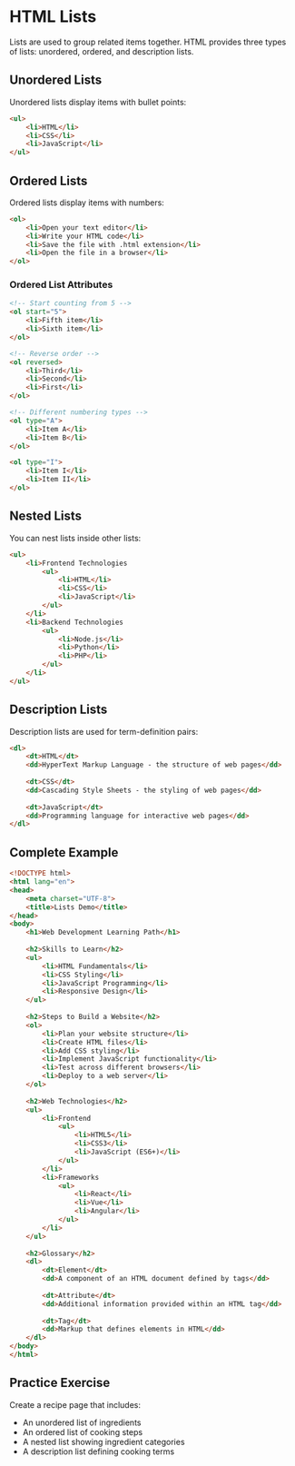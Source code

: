 # HTML Lists

Lists are used to group related items together. HTML provides three types of lists: unordered, ordered, and description lists.

## Unordered Lists

Unordered lists display items with bullet points:

```html
<ul>
    <li>HTML</li>
    <li>CSS</li>
    <li>JavaScript</li>
</ul>
```

## Ordered Lists

Ordered lists display items with numbers:

```html
<ol>
    <li>Open your text editor</li>
    <li>Write your HTML code</li>
    <li>Save the file with .html extension</li>
    <li>Open the file in a browser</li>
</ol>
```

### Ordered List Attributes

```html
<!-- Start counting from 5 -->
<ol start="5">
    <li>Fifth item</li>
    <li>Sixth item</li>
</ol>

<!-- Reverse order -->
<ol reversed>
    <li>Third</li>
    <li>Second</li>
    <li>First</li>
</ol>

<!-- Different numbering types -->
<ol type="A">
    <li>Item A</li>
    <li>Item B</li>
</ol>

<ol type="I">
    <li>Item I</li>
    <li>Item II</li>
</ol>
```

## Nested Lists

You can nest lists inside other lists:

```html
<ul>
    <li>Frontend Technologies
        <ul>
            <li>HTML</li>
            <li>CSS</li>
            <li>JavaScript</li>
        </ul>
    </li>
    <li>Backend Technologies
        <ul>
            <li>Node.js</li>
            <li>Python</li>
            <li>PHP</li>
        </ul>
    </li>
</ul>
```

## Description Lists

Description lists are used for term-definition pairs:

```html
<dl>
    <dt>HTML</dt>
    <dd>HyperText Markup Language - the structure of web pages</dd>
    
    <dt>CSS</dt>
    <dd>Cascading Style Sheets - the styling of web pages</dd>
    
    <dt>JavaScript</dt>
    <dd>Programming language for interactive web pages</dd>
</dl>
```

## Complete Example

```html
<!DOCTYPE html>
<html lang="en">
<head>
    <meta charset="UTF-8">
    <title>Lists Demo</title>
</head>
<body>
    <h1>Web Development Learning Path</h1>
    
    <h2>Skills to Learn</h2>
    <ul>
        <li>HTML Fundamentals</li>
        <li>CSS Styling</li>
        <li>JavaScript Programming</li>
        <li>Responsive Design</li>
    </ul>
    
    <h2>Steps to Build a Website</h2>
    <ol>
        <li>Plan your website structure</li>
        <li>Create HTML files</li>
        <li>Add CSS styling</li>
        <li>Implement JavaScript functionality</li>
        <li>Test across different browsers</li>
        <li>Deploy to a web server</li>
    </ol>
    
    <h2>Web Technologies</h2>
    <ul>
        <li>Frontend
            <ul>
                <li>HTML5</li>
                <li>CSS3</li>
                <li>JavaScript (ES6+)</li>
            </ul>
        </li>
        <li>Frameworks
            <ul>
                <li>React</li>
                <li>Vue</li>
                <li>Angular</li>
            </ul>
        </li>
    </ul>
    
    <h2>Glossary</h2>
    <dl>
        <dt>Element</dt>
        <dd>A component of an HTML document defined by tags</dd>
        
        <dt>Attribute</dt>
        <dd>Additional information provided within an HTML tag</dd>
        
        <dt>Tag</dt>
        <dd>Markup that defines elements in HTML</dd>
    </dl>
</body>
</html>
```

## Practice Exercise

Create a recipe page that includes:
- An unordered list of ingredients
- An ordered list of cooking steps
- A nested list showing ingredient categories
- A description list defining cooking terms
